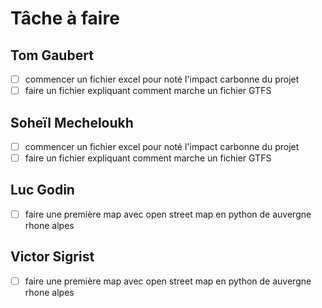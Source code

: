 # Tâche à faire

## Tom Gaubert

- [ ] commencer un fichier excel pour noté l'impact carbonne du projet
- [ ] faire un fichier expliquant comment marche un fichier GTFS

## Soheïl Mecheloukh

- [ ] commencer un fichier excel pour noté l'impact carbonne du projet
- [ ] faire un fichier expliquant comment marche un fichier GTFS

## Luc Godin

- [ ] faire une première map avec open street map en python de auvergne rhone alpes

## Victor Sigrist

- [ ] faire une première map avec open street map en python de auvergne rhone alpes
